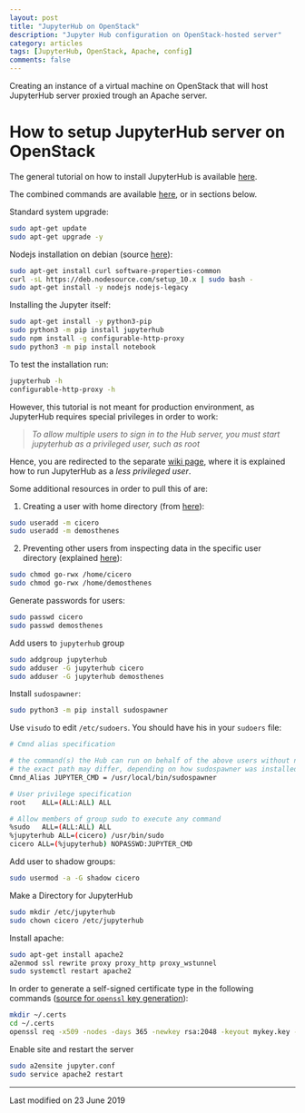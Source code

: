 ```yaml
---
layout: post
title: "JupyterHub on OpenStack"
description: "Jupyter Hub configuration on OpenStack-hosted server"
category: articles
tags: [JupyterHub, OpenStack, Apache, config]
comments: false
---
```


Creating an instance of a virtual machine on OpenStack that will host JupyterHub server proxied trough an Apache server.

# How to setup JupyterHub server on OpenStack

The general tutorial on how to install JupyterHub is available [here](https://jupyterhub.readthedocs.io/en/stable/quickstart.html).

The combined commands are available [here](https://gist.github.com/mikbuch/26c152c118caaa79ba13839f05cf8954), or in sections below.

Standard system upgrade:
```bash
sudo apt-get update
sudo apt-get upgrade -y
```

Nodejs installation on debian (source [here](https://tecadmin.net/install-laatest-nodejs-npm-on-debian/)):
```bash
sudo apt-get install curl software-properties-common
curl -sL https://deb.nodesource.com/setup_10.x | sudo bash -
sudo apt-get install -y nodejs nodejs-legacy
```

Installing the Jupyter itself:
```bash
sudo apt-get install -y python3-pip
sudo python3 -m pip install jupyterhub
sudo npm install -g configurable-http-proxy
sudo python3 -m pip install notebook
```

To test the installation run:
```bash
jupyterhub -h
configurable-http-proxy -h
```

However, this tutorial is not meant for production environment, as JupyterHub requires special privileges in order to work:

> _To allow multiple users to sign in to the Hub server, you must start jupyterhub as a privileged user, such as root_

Hence, you are redirected to the separate [wiki page](https://github.com/jupyterhub/jupyterhub/wiki/Using-sudo-to-run-JupyterHub-without-root-privileges), where it is explained how to run JupyterHub as a _less privileged user_.

Some additional resources in order to pull this of are:
1. Creating a user with home directory (from [here](https://askubuntu.com/a/393470)):
```bash
sudo useradd -m cicero
sudo useradd -m demosthenes
```
2. Preventing other users from inspecting data in the specific user directory (explained [here](https://superuser.com/a/161196/950943)):
```bash
sudo chmod go-rwx /home/cicero
sudo chmod go-rwx /home/demosthenes
```

Generate passwords for users:
```bash
sudo passwd cicero
sudo passwd demosthenes
```

Add users to `jupyterhub` group
```bash
sudo addgroup jupyterhub
sudo adduser -G jupyterhub cicero
sudo adduser -G jupyterhub demosthenes
```

Install `sudospawner`:
```bash
sudo python3 -m pip install sudospawner
```

Use `visudo` to edit `/etc/sudoers`. You should have his in your `sudoers` file:
```bash
# Cmnd alias specification

# the command(s) the Hub can run on behalf of the above users without needing a password
# the exact path may differ, depending on how sudospawner was installed
Cmnd_Alias JUPYTER_CMD = /usr/local/bin/sudospawner

# User privilege specification
root    ALL=(ALL:ALL) ALL

# Allow members of group sudo to execute any command
%sudo   ALL=(ALL:ALL) ALL
%jupyterhub ALL=(cicero) /usr/bin/sudo
cicero ALL=(%jupyterhub) NOPASSWD:JUPYTER_CMD
```

Add user to shadow groups:
```bash
sudo usermod -a -G shadow cicero
```

Make a Directory for JupyterHub
```bash
sudo mkdir /etc/jupyterhub
sudo chown cicero /etc/jupyterhub
```

Install apache:
```bash
sudo apt-get install apache2
a2enmod ssl rewrite proxy proxy_http proxy_wstunnel
sudo systemctl restart apache2
```

In order to generate a self-signed certificate type in the following commands ([source for `openssl` key generation](https://jupyter-notebook.readthedocs.io/en/stable/public_server.html#using-ssl-for-encrypted-communication)):
```bash
mkdir ~/.certs
cd ~/.certs
openssl req -x509 -nodes -days 365 -newkey rsa:2048 -keyout mykey.key -out mycert.pem
```

Enable site and restart the server
```bash
sudo a2ensite jupyter.conf
sudo service apache2 restart
```

***

Last modified on 23 June 2019
